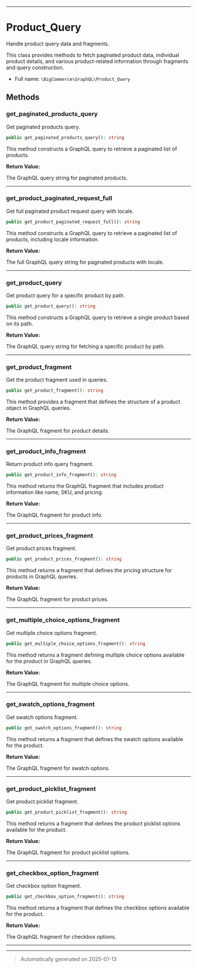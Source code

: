 ***

# Product_Query

Handle product query data and fragments.

This class provides methods to fetch paginated product data, individual product details, and various product-related information
through fragments and query construction.

* Full name: `\BigCommerce\GraphQL\Product_Query`




## Methods


### get_paginated_products_query

Get paginated products query.

```php
public get_paginated_products_query(): string
```

This method constructs a GraphQL query to retrieve a paginated list of products.







**Return Value:**

The GraphQL query string for paginated products.




***

### get_product_paginated_request_full

Get full paginated product request query with locale.

```php
public get_product_paginated_request_full(): string
```

This method constructs a GraphQL query to retrieve a paginated list of products, including locale information.







**Return Value:**

The full GraphQL query string for paginated products with locale.




***

### get_product_query

Get product query for a specific product by path.

```php
public get_product_query(): string
```

This method constructs a GraphQL query to retrieve a single product based on its path.







**Return Value:**

The GraphQL query string for fetching a specific product by path.




***

### get_product_fragment

Get the product fragment used in queries.

```php
public get_product_fragment(): string
```

This method provides a fragment that defines the structure of a product object in GraphQL queries.







**Return Value:**

The GraphQL fragment for product details.




***

### get_product_info_fragment

Return product info query fragment.

```php
public get_product_info_fragment(): string
```

This method returns the GraphQL fragment that includes product information like name, SKU, and pricing.







**Return Value:**

The GraphQL fragment for product info.




***

### get_product_prices_fragment

Get product prices fragment.

```php
public get_product_prices_fragment(): string
```

This method returns a fragment that defines the pricing structure for products in GraphQL queries.







**Return Value:**

The GraphQL fragment for product prices.




***

### get_multiple_choice_options_fragment

Get multiple choice options fragment.

```php
public get_multiple_choice_options_fragment(): string
```

This method returns a fragment defining multiple choice options available for the product in GraphQL queries.







**Return Value:**

The GraphQL fragment for multiple choice options.




***

### get_swatch_options_fragment

Get swatch options fragment.

```php
public get_swatch_options_fragment(): string
```

This method returns a fragment that defines the swatch options available for the product.







**Return Value:**

The GraphQL fragment for swatch options.




***

### get_product_picklist_fragment

Get product picklist fragment.

```php
public get_product_picklist_fragment(): string
```

This method returns a fragment that defines the product picklist options available for the product.







**Return Value:**

The GraphQL fragment for product picklist options.




***

### get_checkbox_option_fragment

Get checkbox option fragment.

```php
public get_checkbox_option_fragment(): string
```

This method returns a fragment that defines the checkbox options available for the product.







**Return Value:**

The GraphQL fragment for checkbox options.




***


***
> Automatically generated on 2025-01-13
